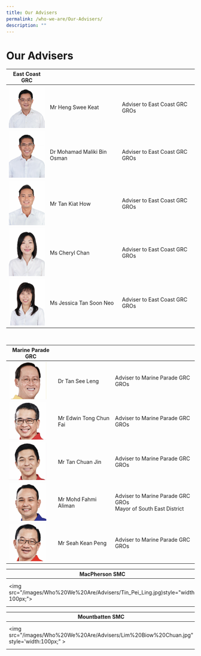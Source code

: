 ```yaml
---
title: Our Advisers
permalink: /who-we-are/Our-Advisers/
description: ""
---
```

Our Advisers
==============

| East Coast GRC |  |   |
| --------- | -------- | ---------|
<img src= "/images/Who%20We%20Are/Advisers/Heng%20Swee%20Keat.jpg" style="width: 100px; " >|Mr Heng Swee Keat|    Adviser to East Coast GRC GROs   |
<img src= "/images/Who%20We%20Are/Advisers/Mohamad.jpg" style="width: 100px; " >|Dr Mohamad Maliki Bin Osman   |  Adviser to East Coast GRC GROs  | 
<img src= "/images/Who%20We%20Are/Advisers/Tan%20Kiat%20How.jpg" style="width: 100px; " >|Mr Tan Kiat How| Adviser to East Coast GRC GROs|
<img src= "/images/Who%20We%20Are/Advisers/Cheryl%20Chan.jpg" style="width: 100px;" >|Ms Cheryl Chan| Adviser to East Coast GRC GROs|
<img src= "/images/Who%20We%20Are/Advisers/Jessica%20Tan.jpg" style="width: 100px;" >|Ms Jessica Tan Soon Neo| Adviser to East Coast GRC GROs|

<br>



| Marine Parade GRC |  | |
| -------- | -------- | -------- |
| <img src= "/images/Who%20We%20Are/Advisers/Tan%20See%20Leng.jpg" style="width: 100px;" >|Dr Tan See Leng|  Adviser to Marine Parade GRC GROs   |
|<img src= "/images/Who%20We%20Are/Advisers/Edwin%20Tong.jpg" style="width: 100px;" >|Mr Edwin Tong Chun Fai   |  Adviser to Marine Parade GRC GROs  | 
|<img src= "/images/Who%20We%20Are/Advisers/Tan%20Chuan%20Jin.jpg" style="width: 100px;" >|Mr Tan Chuan Jin | Adviser to Marine Parade GRC GROs|
|<img src= "/images/Who%20We%20Are/Advisers/Mohd%20Fahmi.jpg" style="width: 100px;" >|Mr Mohd Fahmi Aliman	  | Adviser to Marine Parade GRC GROs <br>Mayor of South East District|
|<img src= "/images/Who%20We%20Are/Advisers/Siah%20Kien%20Peng.jpg" style="width: 100px;" >|Mr Seah Kean Peng	 |Adviser to Marine Parade GRC GROs |

MacPherson SMC |  | |
| -------- | -------- | -------- |
| <img src="/images/Who%20We%20Are/Advisers/Tin_Pei_Ling.jpg)style="width: 100px;">| Ms Tin Pei Ling |   Adviser to MacPherson SMC

| Mountbatten SMC|||
| -------- | -------- | -------- |
| <img src="/images/Who%20We%20Are/Advisers/Lim%20Biow%20Chuan.jpg" style='width:100px;" >|Mr Lim Biow Chuan | Adviser to MacPherson SMC |